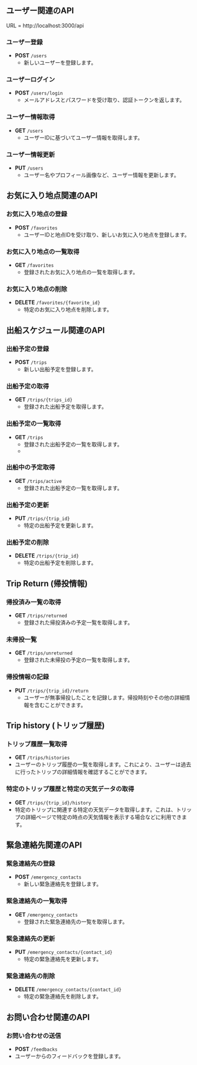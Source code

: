 ## ユーザー関連のAPI
URL = http://localhost:3000/api

### ユーザー登録
- **POST** `/users`
  - 新しいユーザーを登録します。

### ユーザーログイン
- **POST** `/users/login`
  - メールアドレスとパスワードを受け取り、認証トークンを返します。

### ユーザー情報取得
- **GET** `/users`
  - ユーザーIDに基づいてユーザー情報を取得します。

### ユーザー情報更新
- **PUT** `/users`
  - ユーザー名やプロフィール画像など、ユーザー情報を更新します。

## お気に入り地点関連のAPI

### お気に入り地点の登録
- **POST** `/favorites`
  - ユーザーIDと地点IDを受け取り、新しいお気に入り地点を登録します。

### お気に入り地点の一覧取得
- **GET** `/favorites`
  - 登録されたお気に入り地点の一覧を取得します。

### お気に入り地点の削除
- **DELETE** `/favorites/{favorite_id}`
  - 特定のお気に入り地点を削除します。

## 出船スケジュール関連のAPI

### 出船予定の登録
- **POST** `/trips`
  - 新しい出船予定を登録します。

### 出船予定の取得
- **GET** `/trips/{trips_id}`
  - 登録された出船予定を取得します。

### 出船予定の一覧取得
- **GET** `/trips`
  - 登録された出船予定の一覧を取得します。
  - 
### 出船中の予定取得
- **GET** `/trips/active`
  - 登録された出船予定の一覧を取得します。

### 出船予定の更新
- **PUT** `/trips/{trip_id}`
  - 特定の出船予定を更新します。

### 出船予定の削除
- **DELETE** `/trips/{trip_id}`
  - 特定の出船予定を削除します。

## Trip Return (帰投情報)

### 帰投済み一覧の取得
- **GET** `/trips/returned`
  - 登録された帰投済みの予定一覧を取得します。

### 未帰投一覧
- **GET** `/trips/unreturned`
  - 登録された未帰投の予定の一覧を取得します。

### 帰投情報の記録
- **PUT** `/trips/{trip_id}/return`
  - ユーザーが無事帰投したことを記録します。帰投時刻やその他の詳細情報を含むことができます。

## Trip history (トリップ履歴)
### トリップ履歴一覧取得
- **GET** `/trips/histories`
- ユーザーのトリップ履歴の一覧を取得します。これにより、ユーザーは過去に行ったトリップの詳細情報を確認することができます。

### 特定のトリップ履歴と特定の天気データの取得
- **GET** `/trips/{trip_id}/history`
- 特定のトリップに関連する特定の天気データを取得します。これは、トリップの詳細ページで特定の時点の天気情報を表示する場合などに利用できます。

## 緊急連絡先関連のAPI

### 緊急連絡先の登録
- **POST** `/emergency_contacts`
  - 新しい緊急連絡先を登録します。

### 緊急連絡先の一覧取得
- **GET** `/emergency_contacts`
  - 登録された緊急連絡先の一覧を取得します。

### 緊急連絡先の更新
- **PUT** `/emergency_contacts/{contact_id}`
  - 特定の緊急連絡先を更新します。

### 緊急連絡先の削除
- **DELETE** `/emergency_contacts/{contact_id}`
  - 特定の緊急連絡先を削除します。

## お問い合わせ関連のAPI

### お問い合わせの送信
- **POST** `/feedbacks`
- ユーザーからのフィードバックを登録します。